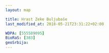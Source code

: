 ```yaml
---
layout: map

title: Hrast Zeke Buljubaše
last_modified_at: 2018-05-21T23:31:22+02:00

WDPA: [555589095]
BioRaS: [383]
geoSrbija:
---
```

